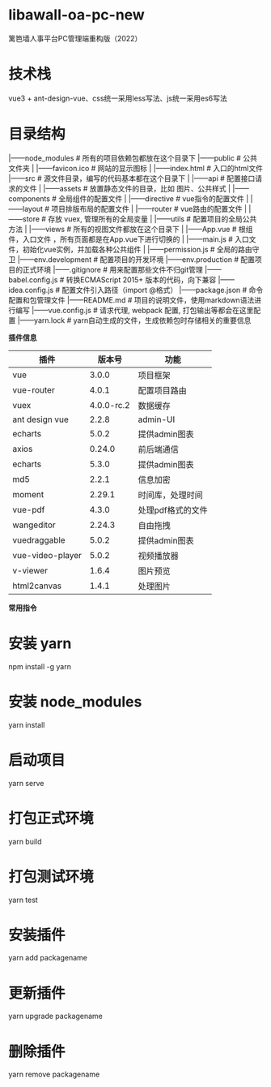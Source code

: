 # libawall-oa-pc-new

篱笆墙人事平台PC管理端重构版（2022）

# 技术栈
vue3 + ant-design-vue、css统一采用less写法、js统一采用es6写法


# 目录结构
|——node_modules                    # 所有的项目依赖包都放在这个目录下
|——public                          # 公共文件夹
|  |——favicon.ico                  # 网站的显示图标
|  |——index.html                   # 入口的html文件
|——src                             # 源文件目录，编写的代码基本都在这个目录下
|  |——api                          # 配置接口请求的文件
|  |——assets                       # 放置静态文件的目录，比如 图片、公共样式
|  |——components                   # 全局组件的配置文件
|  |——directive                    # vue指令的配置文件
|  |——layout                       # 项目排版布局的配置文件
|  |——router                       # vue路由的配置文件
|  |——store                        # 存放 vuex, 管理所有的全局变量
|  |——utils                        # 配置项目的全局公共方法
|  |——views                        # 所有的视图文件都放在这个目录下
|  |——App.vue                      # 根组件，入口文件 ，所有页面都是在App.vue下进行切换的
|  |——main.js                      # 入口文件，初始化vue实例，并加载各种公共组件
|  |——permission.js                # 全局的路由守卫
|——env.development                 # 配置项目的开发环境
|——env.production                  # 配置项目的正式环境
|——.gitignore                      # 用来配置那些文件不归git管理
|——babel.config.js                 # 转换ECMAScript 2015+ 版本的代码，向下兼容
|——idea.config.js                  # 配置文件引入路径（import @格式）
|——package.json                    # 命令配置和包管理文件
|——README.md                       # 项目的说明文件，使用markdown语法进行编写
|——vue.config.js                   # 请求代理, webpack 配置, 打包输出等都会在这里配置
|——yarn.lock                       # yarn自动生成的文件，生成依赖包时存储相关的重要信息


**插件信息**

| 插件            | 版本号       | 功能                       
| --------------  | ----------  | -------------------------- 
| vue             | 3.0.0       | 项目框架                    
| vue-router      | 4.0.1       | 配置项目路由                 
| vuex            | 4.0.0-rc.2  | 数据缓存                                  
| ant design vue  | 2.2.8       | admin-UI                   
| echarts         | 5.0.2       | 提供admin图表               
| axios           | 0.24.0      | 前后端通信                   
| echarts         | 5.3.0       | 提供admin图表                
| md5             | 2.2.1       | 信息加密                     
| moment          | 2.29.1      | 时间库，处理时间                
| vue-pdf         | 4.3.0       | 处理pdf格式的文件                
| wangeditor      | 2.24.3      | 自由拖拽                
| vuedraggable    | 5.0.2       | 提供admin图表                
| vue-video-player| 5.0.2       | 视频播放器                
| v-viewer        | 1.6.4       | 图片预览                
| html2canvas     | 1.4.1       | 处理图片                




**常用指令**

# 安装 yarn
npm install -g yarn

# 安装 node_modules
yarn install

# 启动项目
yarn serve

# 打包正式环境
yarn build

# 打包测试环境
yarn test


# 安装插件
yarn add packagename

# 更新插件
yarn upgrade packagename

# 删除插件
yarn remove packagename
